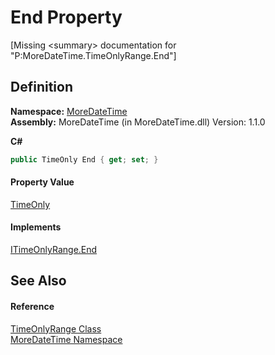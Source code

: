 # End Property


\[Missing &lt;summary&gt; documentation for "P:MoreDateTime.TimeOnlyRange.End"\]



## Definition
**Namespace:** <a href="N_MoreDateTime.md">MoreDateTime</a>  
**Assembly:** MoreDateTime (in MoreDateTime.dll) Version: 1.1.0

**C#**
``` C#
public TimeOnly End { get; set; }
```



#### Property Value
<a href="https://learn.microsoft.com/dotnet/api/system.timeonly" target="_blank" rel="noopener noreferrer">TimeOnly</a>

#### Implements
<a href="P_MoreDateTime_Interfaces_ITimeOnlyRange_End.md">ITimeOnlyRange.End</a>  


## See Also


#### Reference
<a href="T_MoreDateTime_TimeOnlyRange.md">TimeOnlyRange Class</a>  
<a href="N_MoreDateTime.md">MoreDateTime Namespace</a>  
